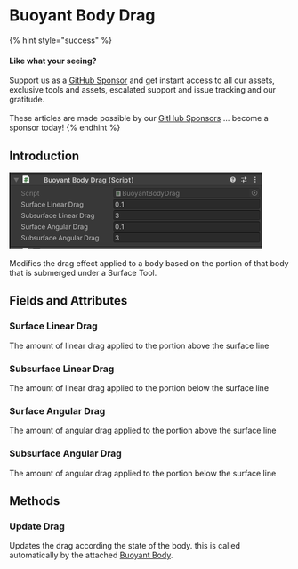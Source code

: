 # Buoyant Body Drag

{% hint style="success" %}
#### Like what your seeing?

Support us as a [GitHub Sponsor](../../../become-a-sponsor/) and get instant access to all our assets, exclusive tools and assets, escalated support and issue tracking and our gratitude.\
\
These articles are made possible by our [GitHub Sponsors](../../../become-a-sponsor/) ... become a sponsor today!
{% endhint %}

## Introduction

![](<../../../.gitbook/assets/image (381).png>)

Modifies the drag effect applied to a body based on the portion of that body that is submerged under a Surface Tool.

## Fields and Attributes

### Surface Linear Drag

The amount of linear drag applied to the portion above the surface line

### Subsurface Linear Drag

The amount of linear drag applied to the portion below the surface line

### Surface Angular Drag

The amount of angular drag applied to the portion above the surface line

### Subsurface Angular Drag

The amount of angular drag applied to the portion below the surface line

## Methods

### Update Drag

Updates the drag according the state of the body. this is called automatically by the attached [Buoyant Body](buoyant-body.md).
